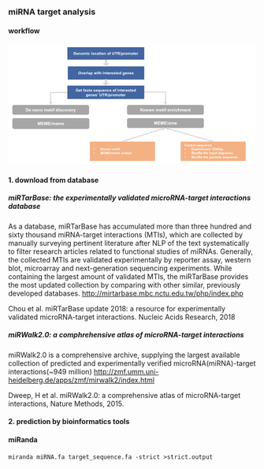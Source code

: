 ### miRNA target analysis
#### workflow
![](../assets/seq_motif.pipeline.png)
#### 1. download from database
##### miRTarBase: the experimentally validated microRNA-target interactions database
As a database, miRTarBase has accumulated more than three hundred and sixty thousand miRNA-target interactions (MTIs), which are collected by manually surveying pertinent literature after NLP of the text systematically to filter research articles related to functional studies of miRNAs. Generally, the collected MTIs are validated experimentally by reporter assay, western blot, microarray and next-generation sequencing experiments. While containing the largest amount of validated MTIs, the miRTarBase provides the most updated collection by comparing with other similar, previously developed databases.
http://mirtarbase.mbc.nctu.edu.tw/php/index.php

Chou et al. miRTarBase update 2018: a resource for experimentally validated microRNA-target interactions. Nucleic Acids Research, 2018
##### miRWalk2.0: a comphrehensive atlas of microRNA-target interactions
miRWalk2.0 is a comprehensive archive, supplying the largest available collection of predicted and experimentally verified microRNA(miRNA)-target interactions(~949 million)
http://zmf.umm.uni-heidelberg.de/apps/zmf/mirwalk2/index.html

Dweep, H et al. miRWalk2.0: a comprehensive atlas of microRNA-target interactions, Nature Methods, 2015.

#### 2. prediction by bioinformatics tools
#### miRanda
```
miranda miRNA.fa target_sequence.fa -strict >strict.output
```
